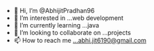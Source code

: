 - 👋 Hi, I’m @AbhijitPradhan96
- 👀 I’m interested in ...web development
- 🌱 I’m currently learning ...java
- 💞️ I’m looking to collaborate on ...projects
- 📫 How to reach me ...abhi.jit6190@gmail.com

<!---
AbhijitPradhan96/AbhijitPradhan96 is a ✨ special ✨ repository because its `README.md` (this file) appears on your GitHub profile.
You can click the Preview link to take a look at your changes.
--->
